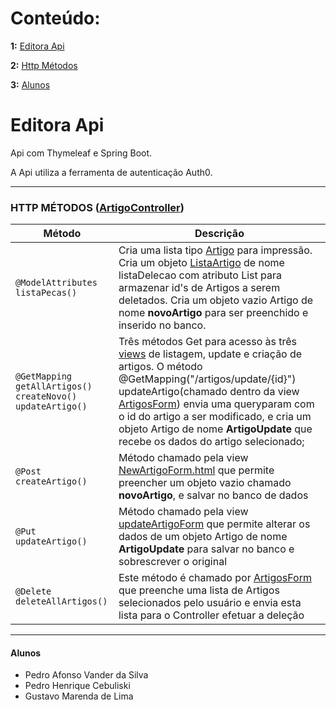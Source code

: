 # **Conteúdo**:

**1:** [Editora Api](#editora)

**2:** [Http Métodos](#http)

**3:** [Alunos](#alunos)

# Editora Api <a name="editora"></a>
Api com Thymeleaf e Spring Boot.

A Api utiliza a ferramenta de autenticação Auth0. 

----

### HTTP MÉTODOS (<a href="https://github.com/CarllosOutside/EditoraWeb/blob/main/dw-main_editora/src/main/java/dw/editora/control/ArtigoController.java" >ArtigoController</a>) <a name="http"></a>

| Método        | Descrição                    |
| ------------- | ------------------------------ |
| `@ModelAttributes listaPecas()`      | Cria uma lista tipo <a href="https://github.com/CarllosOutside/EditoraWeb/blob/main/dw-main_editora/src/main/java/dw/editora/model/Artigo.java">Artigo</a> para impressão. Cria um objeto <a href="https://github.com/CarllosOutside/EditoraWeb/blob/main/dw-main_editora/src/main/java/dw/editora/ListaArtigos.java">ListaArtigo</a> de nome listaDelecao com atributo List<Long> para armazenar id's de Artigos a serem deletados. Cria um objeto vazio Artigo de nome **novoArtigo** para ser preenchido e inserido no banco.       |
| `@GetMapping`<br> `getAllArtigos()`<br> `createNovo()`<br> `updateArtigo()`    | Três métodos Get para acesso às três <a href="https://github.com/CarllosOutside/EditoraWeb/tree/main/dw-main_editora/src/main/resources/templates">views</a> de listagem, update e criação de artigos. O método @GetMapping("/artigos/update/{id}") updateArtigo(chamado dentro da view <a href="https://github.com/CarllosOutside/EditoraWeb/blob/main/dw-main_editora/src/main/resources/templates/artigosForm.html">ArtigosForm</a>) envia uma queryparam com o id do artigo a ser modificado, e cria um objeto Artigo de nome **ArtigoUpdate** que recebe os dados do artigo selecionado;   |
|`@Post createArtigo()`| Método chamado pela view <a href="https://github.com/CarllosOutside/EditoraWeb/blob/main/dw-main_editora/src/main/resources/templates/newArtigoForm.html">NewArtigoForm.html</a> que permite preencher um objeto vazio chamado **novoArtigo**, e salvar no banco de dados|
|`@Put updateArtigo()`| Método chamado pela view <a href="https://github.com/CarllosOutside/EditoraWeb/blob/main/dw-main_editora/src/main/resources/templates/updateArtigoForm.html">updateArtigoForm</a> que permite alterar os dados de um objeto Artigo de nome **ArtigoUpdate** para salvar no banco e sobrescrever o original |
|`@Delete deleteAllArtigos()`| Este método é chamado por <a href="https://github.com/CarllosOutside/EditoraWeb/blob/main/dw-main_editora/src/main/resources/templates/artigosForm.html">ArtigosForm</a> que preenche uma lista de Artigos selecionados pelo usuário e envia esta lista para o Controller efetuar a deleção|

---

#### Alunos <a name="alunos"></a>
                
+ Pedro Afonso Vander da Silva
+ Pedro Henrique Cebuliski
+ Gustavo Marenda de Lima
